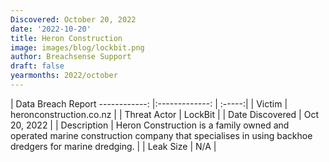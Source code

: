 ```yaml
---
Discovered: October 20, 2022
date: '2022-10-20'
title: Heron Construction
image: images/blog/lockbit.png
author: Breachsense Support
draft: false
yearmonths: 2022/october
---
```



| Data Breach Report
------------:     |:-------------:    | :-----:|
| Victim      | heronconstruction.co.nz      | 
| Threat Actor      | LockBit      | 
| Date Discovered      | Oct 20, 2022      | 
| Description      | Heron Construction is a family owned and operated marine construction company that specialises in using backhoe dredgers for marine dredging.      | 
| Leak Size      | N/A      | 

